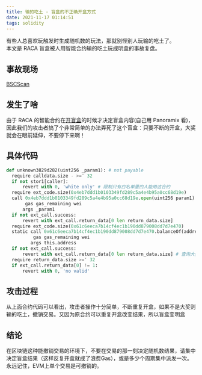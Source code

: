 ```yaml
---
title: 输的吃土 - 盲盒的不正确开盒方式
date: 2021-11-17 01:14:51
tags: solidity
---
```


有些人总喜欢玩触发时生成随机数的玩法，那就别怪别人玩输的吃土了。  
本文是 RACA 盲盒被人用智能合约输的吃土玩成明盒的事故复盘。

## 事故现场

[BSCScan](https://bscscan.com/address/0xec06e634415ab8d903e1ee6b4f314be99fd56a3b)

## 发生了啥

由于 RACA 的智能合约在[开盲盒](https://bscscan.com/address/0x4eb7ddd1b0103349fd289c5a4e4b95a0cc68d19e)的时候才决定盲盒内容(自己用 Panoramix 看)，
因此我们的攻击者搞了个非常简单的办法弄死了这个盲盒：只要不断的开盒，大奖就会在眼前延伸，不要停下来啊！

## 具体代码

```python
def unknown3829d282(uint256 _param1): # not payable
  require calldata.size - >=′ 32
  if not stor1[caller]:
      revert with 0, 'white only' # 限制只有白名单里的人能用这合约
  require ext_code.size(0x4eb7ddd1b0103349fd289c5a4e4b95a0cc68d19e)
  call 0x4eb7ddd1b0103349fd289c5a4e4b95a0cc68d19e.open(uint256 param1) with: # 开盒合约
       gas gas_remaining wei
      args _param1
  if not ext_call.success:
      revert with ext_call.return_data[0 len return_data.size]
  require ext_code.size(0x61c6eeca7b14cf4ec1b190dd879008dd7d7e470) 
  static call 0x61c6eeca7b14cf4ec1b190dd879008dd7d7e470.balanceOf(address tokenOwner) with:
          gas gas_remaining wei
         args this.address
  if not ext_call.success:
      revert with ext_call.return_data[0 len return_data.size] # 查询大奖的NFT余额
  require return_data.size >=′ 32
  if ext_call.return_data[0] != 1:
      revert with 0, 'no valid'
```

## 攻击过程

从上面合约代码可以看出，攻击者操作十分简单，不断重复开盒，如果不是大奖则输的吃土，撤销交易。又因为原合约可以重复开盒改变结果，所以盲盒变明盒

## 结论

在区块链这种能撤销交易的环境下，不要在交易的那一刻决定随机数结果，请集中决定盲盒结果（这样反复开盒就成了浪费Gas），或是多少个周期集中派发一次。  
永远记住，EVM上单个交易是可撤销的。
